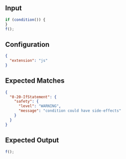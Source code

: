 
## Input
```javascript input
if (condition()) {
}
f();
```

## Configuration
```json configuration
{
  "extension": "js"
}
```

## Expected Matches
```json expected matches
{
  "0-20-IfStatement": {
    "safety": {
      "level": "WARNING",
      "message": "condition could have side-effects"
    }
  }
}
```

## Expected Output
```javascript expected output
f();
```
